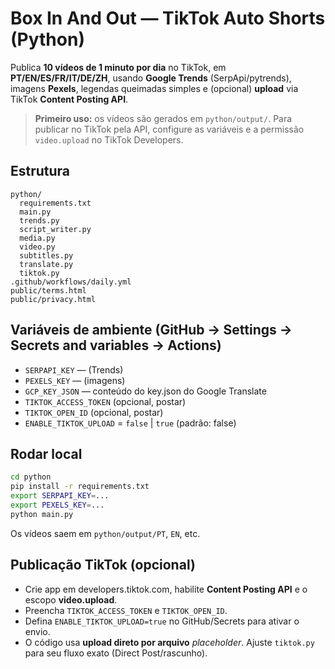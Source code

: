 # Box In And Out — TikTok Auto Shorts (Python)

Publica **10 vídeos de 1 minuto por dia** no TikTok, em **PT/EN/ES/FR/IT/DE/ZH**, usando **Google Trends** (SerpApi/pytrends), imagens **Pexels**, legendas queimadas simples e (opcional) **upload** via TikTok **Content Posting API**.

> **Primeiro uso:** os vídeos são gerados em `python/output/`.
> Para publicar no TikTok pela API, configure as variáveis e a permissão `video.upload` no TikTok Developers.

## Estrutura
```
python/
  requirements.txt
  main.py
  trends.py
  script_writer.py
  media.py
  video.py
  subtitles.py
  translate.py
  tiktok.py
.github/workflows/daily.yml
public/terms.html
public/privacy.html
```

## Variáveis de ambiente (GitHub → Settings → Secrets and variables → Actions)
- `SERPAPI_KEY` — (Trends)
- `PEXELS_KEY` — (imagens)
- `GCP_KEY_JSON` — conteúdo do key.json do Google Translate
- `TIKTOK_ACCESS_TOKEN` (opcional, postar)
- `TIKTOK_OPEN_ID` (opcional, postar)
- `ENABLE_TIKTOK_UPLOAD` = `false` | `true` (padrão: false)

## Rodar local
```bash
cd python
pip install -r requirements.txt
export SERPAPI_KEY=...
export PEXELS_KEY=...
python main.py
```

Os vídeos saem em `python/output/PT`, `EN`, etc.

## Publicação TikTok (opcional)
- Crie app em developers.tiktok.com, habilite **Content Posting API** e o escopo **video.upload**.
- Preencha `TIKTOK_ACCESS_TOKEN` e `TIKTOK_OPEN_ID`.
- Defina `ENABLE_TIKTOK_UPLOAD=true` no GitHub/Secrets para ativar o envio.
- O código usa **upload direto por arquivo** *placeholder*. Ajuste `tiktok.py` para seu fluxo exato (Direct Post/rascunho).
